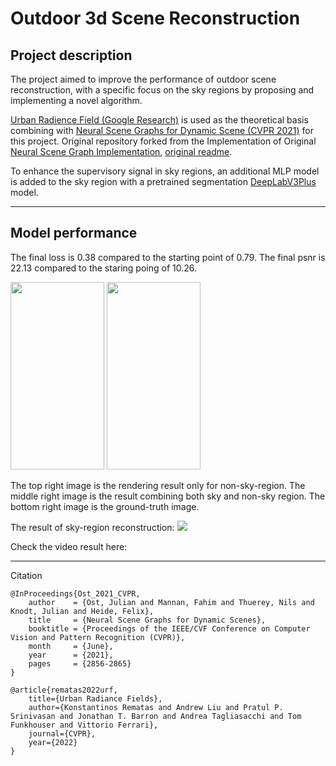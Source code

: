 # Outdoor 3d Scene Reconstruction
## Project description
The project aimed to improve the performance of outdoor scene reconstruction, with a specific focus on the sky regions by proposing and implementing a novel algorithm.


[Urban Radience Field (Google Research)](https://urban-radiance-fields.github.io/) is used as the theoretical basis combining with [Neural Scene Graphs for Dynamic Scene (CVPR 2021)](https://light.princeton.edu/publication/neural-scene-graphs/) for this project. Original repository forked from the Implementation of Original [Neural Scene Graph Implementation](https://github.com/princeton-computational-imaging/neural-scene-graphs), [original readme]([./nerf_license/README.md](https://github.com/princeton-computational-imaging/neural-scene-graphs/blob/main/README.md)).

To enhance the supervisory signal in sky regions, an additional MLP model is added to the sky region with a pretrained segmentation [DeepLabV3Plus](https://github.com/VainF/DeepLabV3Plus-Pytorch) model.

---

## Model performance
The final loss is 0.38 compared to the starting point of 0.79.
The final psnr is 22.13 compared to the staring poing of 10.26.

<p float="left">
  <img src="https://github.com/leahlyu22/neural-scene-graphs/blob/main/performance/model_performance_tf.png?raw=true" width="150" height="300" />
  <img src="https://github.com/leahlyu22/neural-scene-graphs/blob/main/performance/model_performance.png?raw=true" width="150" height="300" /> 
</p>

The top right image is the rendering result only for non-sky-region. The middle right image is the result combining both sky and non-sky region. The bottom right image is the ground-truth image.

The result of sky-region reconstruction:
 <img src="https://github.com/leahlyu22/neural-scene-graphs/blob/main/performance/rendering_result_sky.png?raw=true">


Check the video result here:

---

Citation
```
@InProceedings{Ost_2021_CVPR,
    author    = {Ost, Julian and Mannan, Fahim and Thuerey, Nils and Knodt, Julian and Heide, Felix},
    title     = {Neural Scene Graphs for Dynamic Scenes},
    booktitle = {Proceedings of the IEEE/CVF Conference on Computer Vision and Pattern Recognition (CVPR)},
    month     = {June},
    year      = {2021},
    pages     = {2856-2865}
}

@article{rematas2022urf,
    title={Urban Radiance Fields},
    author={Konstantinos Rematas and Andrew Liu and Pratul P. Srinivasan and Jonathan T. Barron and Andrea Tagliasacchi and Tom Funkhouser and Vittorio Ferrari},
    journal={CVPR},
    year={2022}
}
```